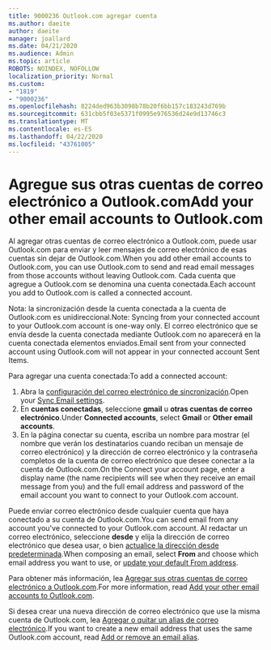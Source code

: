 ```yaml
---
title: 9000236 Outlook.com agregar cuenta
ms.author: daeite
author: daeite
manager: joallard
ms.date: 04/21/2020
ms.audience: Admin
ms.topic: article
ROBOTS: NOINDEX, NOFOLLOW
localization_priority: Normal
ms.custom:
- "1819"
- "9000236"
ms.openlocfilehash: 8224ded963b3098b78b20f6bb157c183243d769b
ms.sourcegitcommit: 631cbb5f03e5371f0995e976536d24e9d13746c3
ms.translationtype: MT
ms.contentlocale: es-ES
ms.lasthandoff: 04/22/2020
ms.locfileid: "43761005"
---
```

# <a name="add-your-other-email-accounts-to-outlookcom"></a><span data-ttu-id="d3378-102">Agregue sus otras cuentas de correo electrónico a Outlook.com</span><span class="sxs-lookup"><span data-stu-id="d3378-102">Add your other email accounts to Outlook.com</span></span>

<span data-ttu-id="d3378-103">Al agregar otras cuentas de correo electrónico a Outlook.com, puede usar Outlook.com para enviar y leer mensajes de correo electrónico de esas cuentas sin dejar de Outlook.com.</span><span class="sxs-lookup"><span data-stu-id="d3378-103">When you add other email accounts to Outlook.com, you can use Outlook.com to send and read email messages from those accounts without leaving Outlook.com.</span></span> <span data-ttu-id="d3378-104">Cada cuenta que agregue a Outlook.com se denomina una cuenta conectada.</span><span class="sxs-lookup"><span data-stu-id="d3378-104">Each account you add to Outlook.com is called a connected account.</span></span>

<span data-ttu-id="d3378-105">Nota: la sincronización desde la cuenta conectada a la cuenta de Outlook.com es unidireccional.</span><span class="sxs-lookup"><span data-stu-id="d3378-105">Note: Syncing from your connected account to your Outlook.com account is one-way only.</span></span> <span data-ttu-id="d3378-106">El correo electrónico que se envía desde la cuenta conectada mediante Outlook.com no aparecerá en la cuenta conectada elementos enviados.</span><span class="sxs-lookup"><span data-stu-id="d3378-106">Email sent from your connected account using Outlook.com will not appear in your connected account Sent Items.</span></span>

<span data-ttu-id="d3378-107">Para agregar una cuenta conectada:</span><span class="sxs-lookup"><span data-stu-id="d3378-107">To add a connected account:</span></span>

1. <span data-ttu-id="d3378-108">Abra la [configuración del correo electrónico de sincronización](https://go.microsoft.com/fwlink/?linkid=875264).</span><span class="sxs-lookup"><span data-stu-id="d3378-108">Open your [Sync Email settings](https://go.microsoft.com/fwlink/?linkid=875264).</span></span>
2. <span data-ttu-id="d3378-109">En **cuentas conectadas**, seleccione **gmail** u **otras cuentas de correo electrónico**.</span><span class="sxs-lookup"><span data-stu-id="d3378-109">Under **Connected accounts**, select **Gmail** or **Other email accounts**.</span></span>
3. <span data-ttu-id="d3378-110">En la página conectar su cuenta, escriba un nombre para mostrar (el nombre que verán los destinatarios cuando reciban un mensaje de correo electrónico) y la dirección de correo electrónico y la contraseña completos de la cuenta de correo electrónico que desee conectar a la cuenta de Outlook.com.</span><span class="sxs-lookup"><span data-stu-id="d3378-110">On the Connect your account page, enter a display name (the name recipients will see when they receive an email message from you) and the full email address and password of the email account you want to connect to your Outlook.com account.</span></span>

<span data-ttu-id="d3378-111">Puede enviar correo electrónico desde cualquier cuenta que haya conectado a su cuenta de Outlook.com.</span><span class="sxs-lookup"><span data-stu-id="d3378-111">You can send email from any account you've connected to your Outlook.com account.</span></span> <span data-ttu-id="d3378-112">Al redactar un correo electrónico, seleccione **desde** y elija la dirección de correo electrónico que desea usar, o bien [actualice la dirección desde predeterminada](https://go.microsoft.com/fwlink/?linkid=875264).</span><span class="sxs-lookup"><span data-stu-id="d3378-112">When composing an email, select **From** and choose which email address you want to use, or [update your default From address](https://go.microsoft.com/fwlink/?linkid=875264).</span></span>

<span data-ttu-id="d3378-113">Para obtener más información, lea [Agregar sus otras cuentas de correo electrónico a Outlook.com](https://support.office.com/article/c5224df4-5885-4e79-91ba-523aa743f0ba?wt.mc_id=Office_Outlook_com_Alchemy).</span><span class="sxs-lookup"><span data-stu-id="d3378-113">For more information, read [Add your other email accounts to Outlook.com](https://support.office.com/article/c5224df4-5885-4e79-91ba-523aa743f0ba?wt.mc_id=Office_Outlook_com_Alchemy).</span></span>

<span data-ttu-id="d3378-114">Si desea crear una nueva dirección de correo electrónico que use la misma cuenta de Outlook.com, lea [Agregar o quitar un alias de correo electrónico](https://support.office.com/article/459b1989-356d-40fa-a689-8f285b13f1f2?wt.mc_id=Office_Outlook_com_Alchemy).</span><span class="sxs-lookup"><span data-stu-id="d3378-114">If you want to create a new email address that uses the same Outlook.com account, read [Add or remove an email alias](https://support.office.com/article/459b1989-356d-40fa-a689-8f285b13f1f2?wt.mc_id=Office_Outlook_com_Alchemy).</span></span>